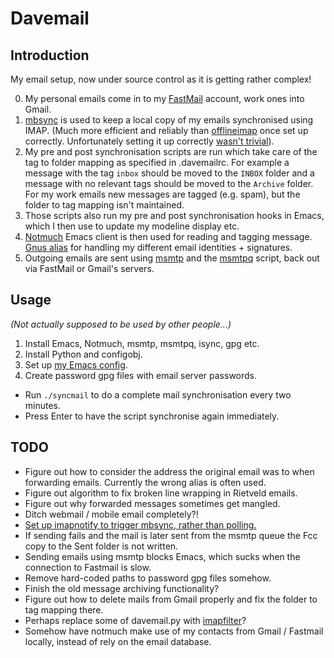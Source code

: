# Davemail

## Introduction

My email setup, now under source control as it is getting rather complex!

0. My personal emails come in to my [FastMail][1] account, work ones into Gmail.
1. [mbsync][2] is used to keep a local copy of my emails synchronised using
   IMAP. (Much more efficient and reliably than [offlineimap][3] once set up
   correctly. Unfortunately setting it up correctly [wasn't trivial][4]).
2. My pre and post synchronisation scripts are run which take care of
   the tag to folder mapping as specified in .davemailrc. For example
   a message with the tag `inbox` should be moved to the `INBOX` folder and a
   message with no relevant tags should be moved to the `Archive` folder.
   For my work emails new messages are tagged (e.g. spam), but the folder to tag
   mapping isn't maintained.
3. Those scripts also run my pre and post synchronisation hooks in Emacs, which
   I then use to update my modeline display etc.
4. [Notmuch][6] Emacs client is then used for reading and tagging message.
   [Gnus alias][7] for handling my different email identities + signatures.
5. Outgoing emails are sent using [msmtp][8] and the [msmtpq][9] script, back
   out via FastMail or Gmail's servers.


## Usage

_(Not actually supposed to be used by other people...)_

1. Install Emacs, Notmuch, msmtp, msmtpq, isync, gpg etc.
2. Install Python and configobj.
3. Set up [my Emacs config][5].
4. Create password gpg files with email server passwords.

- Run `./syncmail` to do a complete mail synchronisation every two minutes.
- Press Enter to have the script synchronise again immediately.


## TODO

- Figure out how to consider the address the original email was to when
  forwarding emails. Currently the wrong alias is often used.
- Figure out algorithm to fix broken line wrapping in Rietveld emails.
- Figure out why forwarded messages sometimes get mangled.
- Ditch webmail / mobile email completely?!
- [Set up imapnotify to trigger mbsync, rather than polling.][10]
- If sending fails and the mail is later sent from the msmtp queue the Fcc copy
  to the Sent folder is not written.
- Sending emails using msmtp blocks Emacs, which sucks when the connection to
  Fastmail is slow.
- Remove hard-coded paths to password gpg files somehow.
- Finish the old message archiving functionality?
- Figure out how to delete mails from Gmail properly and fix the folder to
  tag mapping there.
- Perhaps replace some of davemail.py with [imapfilter][11]?
- Somehow have notmuch make use of my contacts from Gmail / Fastmail locally,
  instead of rely on the email database.

[1]: https://fastmail.com
[2]: http://isync.sourceforge.net/mbsync.html
[3]: http://www.offlineimap.org
[4]: http://isync.sourceforge.net/mbsync.html#INHERENT%20PROBLEMS
[5]: https://github.com/kzar/emacs.d
[6]: https://notmuchmail.org/
[7]: https://www.emacswiki.org/emacs/GnusAlias
[8]: http://msmtp.sourceforge.net/
[9]: https://www.emacswiki.org/emacs/GnusMSMTP#toc3
[10]: https://martinralbrecht.wordpress.com/2016/05/30/handling-email-with-emacs/
[11]: https://raymii.org/s/blog/Filtering_IMAP_mail_with_imapfilter.html
